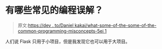 # 有哪些常见的编程误解？

> 原文:[https://dev . to/Daniel kakai/what-some-of-the-some-of-the-common-programming-misconcepts-5ei 1](https://dev.to/danielkakai/what-are-some-of-the-common-programming-misconceptions-5ei1)

人们说 Flask 只用于小项目，但是我发现它也可以用于大项目。